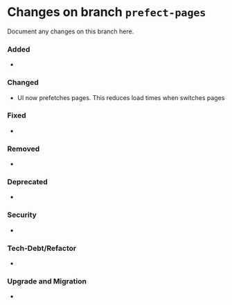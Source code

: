# Changes on branch `prefect-pages`
Document any changes on this branch here.
### Added
- 

### Changed
- UI now prefetches pages. This reduces load times when switches pages

### Fixed
- 

### Removed
- 

### Deprecated
- 

### Security
- 

### Tech-Debt/Refactor
- 

### Upgrade and Migration
- 
